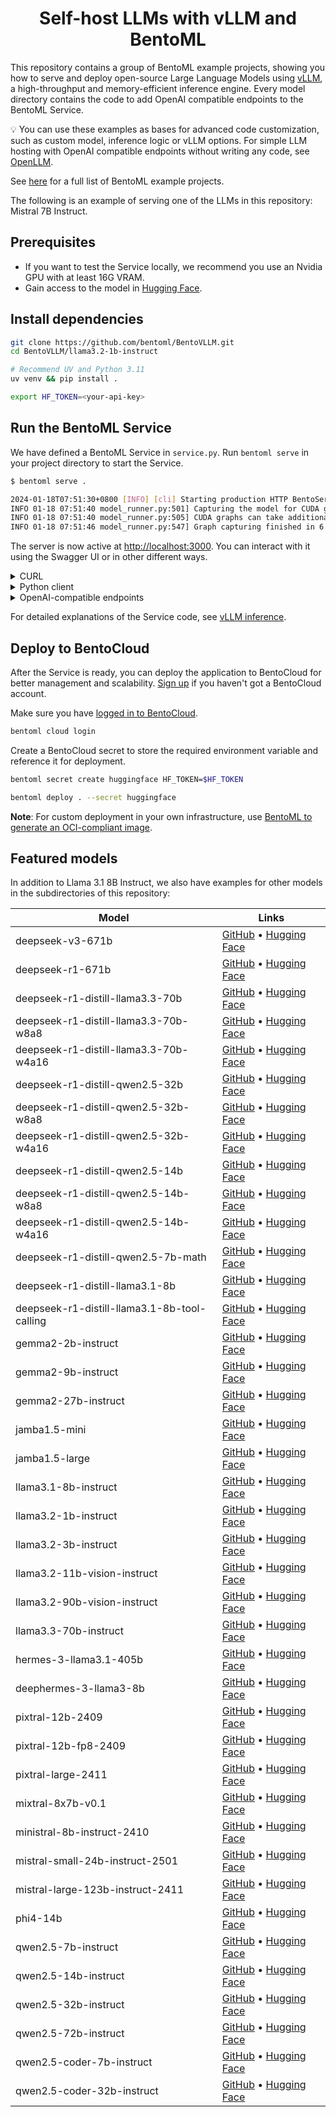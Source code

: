 <div align="center">
    <h1 align="center">Self-host LLMs with vLLM and BentoML</h1>
</div>

This repository contains a group of BentoML example projects, showing you how to serve and deploy open-source Large Language Models using [vLLM](https://vllm.ai), a high-throughput and memory-efficient inference engine. Every model directory contains the code to add OpenAI compatible endpoints to the BentoML Service.

💡 You can use these examples as bases for advanced code customization, such as custom model, inference logic or vLLM options. For simple LLM hosting with OpenAI compatible endpoints without writing any code, see [OpenLLM](https://github.com/bentoml/OpenLLM).

See [here](https://docs.bentoml.com/en/latest/examples/overview.html) for a full list of BentoML example projects.

The following is an example of serving one of the LLMs in this repository: Mistral 7B Instruct.

## Prerequisites

- If you want to test the Service locally, we recommend you use an Nvidia GPU with at least 16G VRAM.
- Gain access to the model in [Hugging Face](https://huggingface.co/meta-llama/Llama-3.2-1B-Instruct).

## Install dependencies

```bash
git clone https://github.com/bentoml/BentoVLLM.git
cd BentoVLLM/llama3.2-1b-instruct

# Recommend UV and Python 3.11
uv venv && pip install .

export HF_TOKEN=<your-api-key>
```

## Run the BentoML Service

We have defined a BentoML Service in `service.py`. Run `bentoml serve` in your project directory to start the Service.

```bash
$ bentoml serve .

2024-01-18T07:51:30+0800 [INFO] [cli] Starting production HTTP BentoServer from "service:VLLM" listening on http://localhost:3000 (Press CTRL+C to quit)
INFO 01-18 07:51:40 model_runner.py:501] Capturing the model for CUDA graphs. This may lead to unexpected consequences if the model is not static. To run the model in eager mode, set 'enforce_eager=True' or use '--enforce-eager' in the CLI.
INFO 01-18 07:51:40 model_runner.py:505] CUDA graphs can take additional 1~3 GiB memory per GPU. If you are running out of memory, consider decreasing `gpu_memory_utilization` or enforcing eager mode.
INFO 01-18 07:51:46 model_runner.py:547] Graph capturing finished in 6 secs.
```

The server is now active at [http://localhost:3000](http://localhost:3000/). You can interact with it using the Swagger UI or in other different ways.

<details>

<summary>CURL</summary>

```bash
curl -X 'POST' \
  'http://localhost:3000/generate' \
  -H 'accept: text/event-stream' \
  -H 'Content-Type: application/json' \
  -d '{
  "prompt": "Explain superconductors like I'\''m five years old",
  "tokens": null
}'
```

</details>

<details>

<summary>Python client</summary>

```python
import bentoml

with bentoml.SyncHTTPClient("http://localhost:3000") as client:
    response_generator = client.generate(
        prompt="Explain superconductors like I'm five years old",
        tokens=None
    )
    for response in response_generator:
        print(response)
```

</details>

<details>

<summary>OpenAI-compatible endpoints</summary>

```python
from openai import OpenAI

client = OpenAI(base_url='http://localhost:3000/v1', api_key='na')

# Use the following func to get the available models
client.models.list()

chat_completion = client.chat.completions.create(
    model="meta-llama/Meta-Llama-3.1-8B-Instruct",
    messages=[
        {
            "role": "user",
            "content": "Explain superconductors like I'm five years old"
        }
    ],
    stream=True,
)
for chunk in chat_completion:
    # Extract and print the content of the model's reply
    print(chunk.choices[0].delta.content or "", end="")
```

**Note**: If your Service is deployed with [protected endpoints on BentoCloud](https://docs.bentoml.com/en/latest/bentocloud/how-tos/manage-access-token.html#access-protected-deployments), you need to set the environment variable `OPENAI_API_KEY` to your BentoCloud API key first.

```bash
export OPENAI_API_KEY={YOUR_BENTOCLOUD_API_TOKEN}
```

You can then use the following line to replace the client in the above code snippet. Refer to [Obtain the endpoint URL](https://docs.bentoml.com/en/latest/bentocloud/how-tos/call-deployment-endpoints.html#obtain-the-endpoint-url) to retrieve the endpoint URL.

```python
client = OpenAI(base_url='your_bentocloud_deployment_endpoint_url/v1')
```

</details>

For detailed explanations of the Service code, see [vLLM inference](https://docs.bentoml.org/en/latest/use-cases/large-language-models/vllm.html).

## Deploy to BentoCloud

After the Service is ready, you can deploy the application to BentoCloud for better management and scalability. [Sign up](https://www.bentoml.com/) if you haven't got a BentoCloud account.

Make sure you have [logged in to BentoCloud](https://docs.bentoml.com/en/latest/bentocloud/how-tos/manage-access-token.html).

```bash
bentoml cloud login
```

Create a BentoCloud secret to store the required environment variable and reference it for deployment.

```bash
bentoml secret create huggingface HF_TOKEN=$HF_TOKEN

bentoml deploy . --secret huggingface
```

**Note**: For custom deployment in your own infrastructure, use [BentoML to generate an OCI-compliant image](https://docs.bentoml.com/en/latest/guides/containerization.html).

## Featured models

In addition to Llama 3.1 8B Instruct, we also have examples for other models in the subdirectories of this repository:

| Model | Links |
|-------|-------|
| deepseek-v3-671b | [GitHub](deepseek-v3-671b/) • [Hugging Face](https://huggingface.co/deepseek-ai/DeepSeek-V3) |
| deepseek-r1-671b | [GitHub](deepseek-r1-671b/) • [Hugging Face](https://huggingface.co/deepseek-ai/DeepSeek-R1) |
| deepseek-r1-distill-llama3.3-70b | [GitHub](deepseek-r1-distill-llama3.3-70b/) • [Hugging Face](https://huggingface.co/deepseek-ai/DeepSeek-R1-Distill-Llama-70B) |
| deepseek-r1-distill-llama3.3-70b-w8a8 | [GitHub](deepseek-r1-distill-llama3.3-70b-w8a8/) • [Hugging Face](https://huggingface.co/neuralmagic/DeepSeek-R1-Distill-Llama-70B-quantized.w8a8) |
| deepseek-r1-distill-llama3.3-70b-w4a16 | [GitHub](deepseek-r1-distill-llama3.3-70b-w4a16/) • [Hugging Face](https://huggingface.co/neuralmagic/DeepSeek-R1-Distill-Llama-70B-quantized.w4a16) |
| deepseek-r1-distill-qwen2.5-32b | [GitHub](deepseek-r1-distill-qwen2.5-32b/) • [Hugging Face](https://huggingface.co/deepseek-ai/DeepSeek-R1-Distill-Qwen-32B) |
| deepseek-r1-distill-qwen2.5-32b-w8a8 | [GitHub](deepseek-r1-distill-qwen2.5-32b-w8a8/) • [Hugging Face](https://huggingface.co/neuralmagic/DeepSeek-R1-Distill-Qwen-32B-quantized.w8a8) |
| deepseek-r1-distill-qwen2.5-32b-w4a16 | [GitHub](deepseek-r1-distill-qwen2.5-32b-w4a16/) • [Hugging Face](https://huggingface.co/neuralmagic/DeepSeek-R1-Distill-Qwen-32B-quantized.w4a16) |
| deepseek-r1-distill-qwen2.5-14b | [GitHub](deepseek-r1-distill-qwen2.5-14b/) • [Hugging Face](https://huggingface.co/deepseek-ai/DeepSeek-R1-Distill-Qwen-14B) |
| deepseek-r1-distill-qwen2.5-14b-w8a8 | [GitHub](deepseek-r1-distill-qwen2.5-14b-w8a8/) • [Hugging Face](https://huggingface.co/neuralmagic/DeepSeek-R1-Distill-Qwen-14B-quantized.w8a8) |
| deepseek-r1-distill-qwen2.5-14b-w4a16 | [GitHub](deepseek-r1-distill-qwen2.5-14b-w4a16/) • [Hugging Face](https://huggingface.co/neuralmagic/DeepSeek-R1-Distill-Qwen-14B-quantized.w4a16) |
| deepseek-r1-distill-qwen2.5-7b-math | [GitHub](deepseek-r1-distill-qwen2.5-7b-math/) • [Hugging Face](https://huggingface.co/deepseek-ai/DeepSeek-R1-Distill-Qwen-7B) |
| deepseek-r1-distill-llama3.1-8b | [GitHub](deepseek-r1-distill-llama3.1-8b/) • [Hugging Face](https://huggingface.co/deepseek-ai/DeepSeek-R1-Distill-Llama-8B) |
| deepseek-r1-distill-llama3.1-8b-tool-calling | [GitHub](deepseek-r1-distill-llama3.1-8b-tool-calling/) • [Hugging Face](https://huggingface.co/deepseek-ai/DeepSeek-R1-Distill-Llama-8B) |
| gemma2-2b-instruct | [GitHub](gemma2-2b-instruct/) • [Hugging Face](https://huggingface.co/google/gemma-2-2b-it) |
| gemma2-9b-instruct | [GitHub](gemma2-9b-instruct/) • [Hugging Face](https://huggingface.co/google/gemma-2-9b-it) |
| gemma2-27b-instruct | [GitHub](gemma2-27b-instruct/) • [Hugging Face](https://huggingface.co/google/gemma-2-27b-it) |
| jamba1.5-mini | [GitHub](jamba1.5-mini/) • [Hugging Face](https://huggingface.co/ai21labs/AI21-Jamba-1.5-Mini) |
| jamba1.5-large | [GitHub](jamba1.5-large/) • [Hugging Face](https://huggingface.co/ai21labs/AI21-Jamba-1.5-Large) |
| llama3.1-8b-instruct | [GitHub](llama3.1-8b-instruct/) • [Hugging Face](https://huggingface.co/meta-llama/Meta-Llama-3.1-8B-Instruct) |
| llama3.2-1b-instruct | [GitHub](llama3.2-1b-instruct/) • [Hugging Face](https://huggingface.co/meta-llama/Llama-3.2-1B-Instruct) |
| llama3.2-3b-instruct | [GitHub](llama3.2-3b-instruct/) • [Hugging Face](https://huggingface.co/meta-llama/Llama-3.2-3B-Instruct) |
| llama3.2-11b-vision-instruct | [GitHub](llama3.2-11b-vision-instruct/) • [Hugging Face](https://huggingface.co/meta-llama/Llama-3.2-11B-Vision-Instruct) |
| llama3.2-90b-vision-instruct | [GitHub](llama3.2-90b-vision-instruct/) • [Hugging Face](https://huggingface.co/meta-llama/Llama-3.2-90B-Vision-Instruct) |
| llama3.3-70b-instruct | [GitHub](llama3.3-70b-instruct/) • [Hugging Face](https://huggingface.co/meta-llama/Llama-3.3-70B-Instruct) |
| hermes-3-llama3.1-405b | [GitHub](hermes-3-llama3.1-405b/) • [Hugging Face](https://huggingface.co/NousResearch/Hermes-3-Llama-3.1-405B-FP8) |
| deephermes-3-llama3-8b | [GitHub](deephermes-3-llama3-8b/) • [Hugging Face](https://huggingface.co/NousResearch/DeepHermes-3-Llama-3-8B-Preview) |
| pixtral-12b-2409 | [GitHub](pixtral-12b-2409/) • [Hugging Face](https://huggingface.co/mistralai/Pixtral-12B-2409) |
| pixtral-12b-fp8-2409 | [GitHub](pixtral-12b-fp8-2409/) • [Hugging Face](https://huggingface.co/neuralmagic/pixtral-12b-FP8-dynamic) |
| pixtral-large-2411 | [GitHub](pixtral-large-2411/) • [Hugging Face](https://huggingface.co/mistralai/Pixtral-Large-Instruct-2411) |
| mixtral-8x7b-v0.1 | [GitHub](mixtral-8x7b-v0.1/) • [Hugging Face](https://huggingface.co/mistralai/Mixtral-8x7B-Instruct-v0.1) |
| ministral-8b-instruct-2410 | [GitHub](ministral-8b-instruct-2410/) • [Hugging Face](https://huggingface.co/mistralai/Ministral-8B-Instruct-2410) |
| mistral-small-24b-instruct-2501 | [GitHub](mistral-small-24b-instruct-2501/) • [Hugging Face](https://huggingface.co/mistralai/Mistral-Small-24B-Instruct-2501) |
| mistral-large-123b-instruct-2411 | [GitHub](mistral-large-123b-instruct-2411/) • [Hugging Face](https://huggingface.co/mistralai/Mistral-Large-Instruct-2411) |
| phi4-14b | [GitHub](phi4-14b/) • [Hugging Face](https://huggingface.co/microsoft/phi-4) |
| qwen2.5-7b-instruct | [GitHub](qwen2.5-7b-instruct/) • [Hugging Face](https://huggingface.co/Qwen/Qwen2.5-7B-Instruct) |
| qwen2.5-14b-instruct | [GitHub](qwen2.5-14b-instruct/) • [Hugging Face](https://huggingface.co/Qwen/Qwen2.5-14B-Instruct) |
| qwen2.5-32b-instruct | [GitHub](qwen2.5-32b-instruct/) • [Hugging Face](https://huggingface.co/Qwen/Qwen2.5-32B-Instruct) |
| qwen2.5-72b-instruct | [GitHub](qwen2.5-72b-instruct/) • [Hugging Face](https://huggingface.co/Qwen/Qwen2.5-72B-Instruct) |
| qwen2.5-coder-7b-instruct | [GitHub](qwen2.5-coder-7b-instruct/) • [Hugging Face](https://huggingface.co/Qwen/Qwen2.5-Coder-7B-Instruct) |
| qwen2.5-coder-32b-instruct | [GitHub](qwen2.5-coder-32b-instruct/) • [Hugging Face](https://huggingface.co/Qwen/Qwen2.5-Coder-32B-Instruct) |